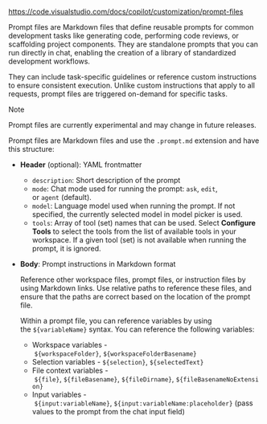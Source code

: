 https://code.visualstudio.com/docs/copilot/customization/prompt-files

Prompt files are Markdown files that define reusable prompts for common development tasks like generating code, performing code reviews, or scaffolding project components. They are standalone prompts that you can run directly in chat, enabling the creation of a library of standardized development workflows.

They can include task-specific guidelines or reference custom instructions to ensure consistent execution. Unlike custom instructions that apply to all requests, prompt files are triggered on-demand for specific tasks.

Note

Prompt files are currently experimental and may change in future releases.

Prompt files are Markdown files and use the `.prompt.md` extension and have this structure:

- **Header** (optional): YAML frontmatter
    
    - `description`: Short description of the prompt
    - `mode`: Chat mode used for running the prompt: `ask`, `edit`, or `agent` (default).
    - `model`: Language model used when running the prompt. If not specified, the currently selected model in model picker is used.
    - `tools`: Array of tool (set) names that can be used. Select **Configure Tools** to select the tools from the list of available tools in your workspace. If a given tool (set) is not available when running the prompt, it is ignored.
- **Body**: Prompt instructions in Markdown format
    
    Reference other workspace files, prompt files, or instruction files by using Markdown links. Use relative paths to reference these files, and ensure that the paths are correct based on the location of the prompt file.
    
    Within a prompt file, you can reference variables by using the `${variableName}` syntax. You can reference the following variables:
    
    - Workspace variables - `${workspaceFolder}`, `${workspaceFolderBasename}`
    - Selection variables - `${selection}`, `${selectedText}`
    - File context variables - `${file}`, `${fileBasename}`, `${fileDirname}`, `${fileBasenameNoExtension}`
    - Input variables - `${input:variableName}`, `${input:variableName:placeholder}` (pass values to the prompt from the chat input field)